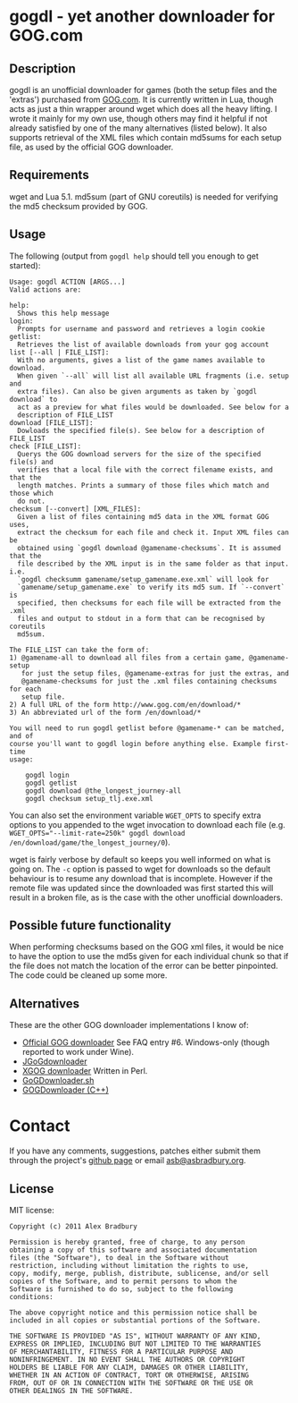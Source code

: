# gogdl - yet another downloader for GOG.com

## Description
gogdl is an unofficial downloader for games (both the setup files and the 
'extras') purchased from [GOG.com](http://www.gog.com). It is currently 
written in Lua, though acts as just a thin wrapper around wget which does all 
the heavy lifting. I wrote it mainly for my own use, though others may find it 
helpful if not already satisfied by one of the many alternatives (listed 
below). It also supports retrieval of the XML files which contain md5sums for 
each setup file, as used by the official GOG downloader.

## Requirements
wget and Lua 5.1. md5sum (part of GNU coreutils) is needed for verifying the 
md5 checksum provided by GOG.

## Usage
The following (output from `gogdl help` should tell you enough to get 
started):

    Usage: gogdl ACTION [ARGS...]
    Valid actions are:

    help:
      Shows this help message
    login:
      Prompts for username and password and retrieves a login cookie
    getlist:
      Retrieves the list of available downloads from your gog account
    list [--all | FILE_LIST]:
      With no arguments, gives a list of the game names available to download. 
      When given `--all` will list all available URL fragments (i.e. setup and 
      extra files). Can also be given arguments as taken by `gogdl download` to 
      act as a preview for what files would be downloaded. See below for a 
      description of FILE_LIST
    download [FILE_LIST]:
      Dowloads the specified file(s). See below for a description of FILE_LIST
    check [FILE_LIST]:
      Querys the GOG download servers for the size of the specified file(s) and 
      verifies that a local file with the correct filename exists, and that the 
      length matches. Prints a summary of those files which match and those which 
      do not.
    checksum [--convert] [XML_FILES]:
      Given a list of files containing md5 data in the XML format GOG uses, 
      extract the checksum for each file and check it. Input XML files can be 
      obtained using `gogdl download @gamename-checksums`. It is assumed that the 
      file described by the XML input is in the same folder as that input. i.e. 
      `gogdl checksumm gamename/setup_gamename.exe.xml` will look for 
      `gamename/setup_gamename.exe` to verify its md5 sum. If `--convert` is 
      specified, then checksums for each file will be extracted from the .xml 
      files and output to stdout in a form that can be recognised by coreutils 
      md5sum.

    The FILE_LIST can take the form of:
    1) @gamename-all to download all files from a certain game, @gamename-setup 
       for just the setup files, @gamename-extras for just the extras, and 
       @gamename-checksums for just the .xml files containing checksums for each 
       setup file.
    2) A full URL of the form http://www.gog.com/en/download/*
    3) An abbreviated url of the form /en/download/*

    You will need to run gogdl getlist before @gamename-* can be matched, and of 
    course you'll want to gogdl login before anything else. Example first-time 
    usage:

        gogdl login
        gogdl getlist
        gogdl download @the_longest_journey-all
        gogdl checksum setup_tlj.exe.xml

You can also set the environment variable `WGET_OPTS` to specify extra options 
to you appended to the wget invocation to download each file (e.g.  
`WGET_OPTS="--limit-rate=250k" gogdl download /en/download/game/the_longest_journey/0`).

wget is fairly verbose by default so keeps you well informed on what is going 
on. The `-c` option is passed to wget for downloads so the default behaviour 
is to resume any download that is incomplete. However if the remote file was 
updated since the downloaded was first started this will result in a broken 
file, as is the case with the other unofficial downloaders.

## Possible future functionality
When performing checksums based on the GOG xml files, it would be nice to have 
the option to use the md5s given for each individual chunk so that if the file 
does not match the location of the error can be better pinpointed. The code 
could be cleaned up some more.

## Alternatives
These are the other GOG downloader implementations I know of:

* [Official GOG downloader](http://www.gog.com/en/support/website_help/downloads_and_games)
  See FAQ entry #6. Windows-only (though reported to work under Wine).
* [JGoGdownloader](http://www.gog.com/en/forum/general/jgogdownloader)
* [XGOG downloader](http://www.gog.com/en/forum/general/xgog_downloader)
Written in Perl.
* [GoGDownloader.sh](http://www.gog.com/en/forum/general/a_linux_downloader/page1)
* [GOGDownloader (C++)](http://www.gog.com/en/forum/general/a_linux_downloader/page1)

# Contact

If you have any comments, suggestions, patches either submit them through the 
project's [github page](https://github.com/asb/gogdl) or email 
<asb@asbradbury.org>.

## License

MIT license:

    Copyright (c) 2011 Alex Bradbury

    Permission is hereby granted, free of charge, to any person
    obtaining a copy of this software and associated documentation
    files (the "Software"), to deal in the Software without
    restriction, including without limitation the rights to use,
    copy, modify, merge, publish, distribute, sublicense, and/or sell
    copies of the Software, and to permit persons to whom the
    Software is furnished to do so, subject to the following
    conditions:

    The above copyright notice and this permission notice shall be
    included in all copies or substantial portions of the Software.

    THE SOFTWARE IS PROVIDED "AS IS", WITHOUT WARRANTY OF ANY KIND,
    EXPRESS OR IMPLIED, INCLUDING BUT NOT LIMITED TO THE WARRANTIES
    OF MERCHANTABILITY, FITNESS FOR A PARTICULAR PURPOSE AND
    NONINFRINGEMENT. IN NO EVENT SHALL THE AUTHORS OR COPYRIGHT
    HOLDERS BE LIABLE FOR ANY CLAIM, DAMAGES OR OTHER LIABILITY,
    WHETHER IN AN ACTION OF CONTRACT, TORT OR OTHERWISE, ARISING
    FROM, OUT OF OR IN CONNECTION WITH THE SOFTWARE OR THE USE OR
    OTHER DEALINGS IN THE SOFTWARE.

